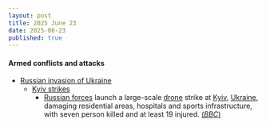 ```yaml
---
layout: post
title: 2025 June 23
date: 2025-06-23
published: true
---
```



#### Armed conflicts and attacks

* [Russian invasion of Ukraine](https://en.wikipedia.org/wiki/Russian_invasion_of_Ukraine "Russian invasion of Ukraine")
  * [Kyiv strikes](https://en.wikipedia.org/wiki/Kyiv_strikes_%282022%E2%80%93present%29 "Kyiv strikes (2022–present)")
    * [Russian forces](https://en.wikipedia.org/wiki/Russian_Armed_Forces "Russian Armed Forces") launch a large-scale [drone](https://en.wikipedia.org/wiki/Drone_warfare "Drone warfare") strike at [Kyiv](https://en.wikipedia.org/wiki/Kyiv "Kyiv"), [Ukraine](https://en.wikipedia.org/wiki/Ukraine "Ukraine"), damaging residential areas, hospitals and sports infrastructure, with seven person killed and at least 19 injured. [(*BBC*)](https://www.bbc.com/news/articles/c0k7vll16l3o)
